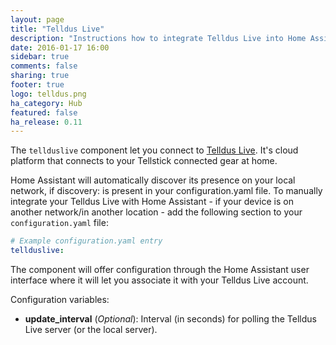 ```yaml
---
layout: page
title: "Telldus Live"
description: "Instructions how to integrate Telldus Live into Home Assistant."
date: 2016-01-17 16:00
sidebar: true
comments: false
sharing: true
footer: true
logo: telldus.png
ha_category: Hub
featured: false
ha_release: 0.11
---
```


The `tellduslive` component let you connect to [Telldus Live](https://live.telldus.com). It's cloud platform that connects to your Tellstick connected gear at home.

Home Assistant will automatically discover its presence on your local network, if discovery: is present in your configuration.yaml file. To manually integrate your Telldus Live with Home Assistant - if your device is on another network/in another location - add the following section to your `configuration.yaml` file:

```yaml
# Example configuration.yaml entry
tellduslive:
```

The component will offer configuration through the Home Assistant user interface where it will let you associate it with your Telldus Live account.

Configuration variables:

- **update_interval** (*Optional*): Interval (in seconds) for polling the Telldus Live server (or the local server).

